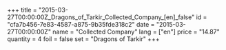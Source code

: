 +++
title = "2015-03-27T00:00:00Z_Dragons_of_Tarkir_Collected_Company_[en]_false"
id = "cfa7b456-7e83-4587-a875-9b35fde318c2"
date = "2015-03-27T00:00:00Z"
name = "Collected Company"
lang = ["en"]
price = "14.87"
quantity = 4
foil = false
set = "Dragons of Tarkir"
+++
